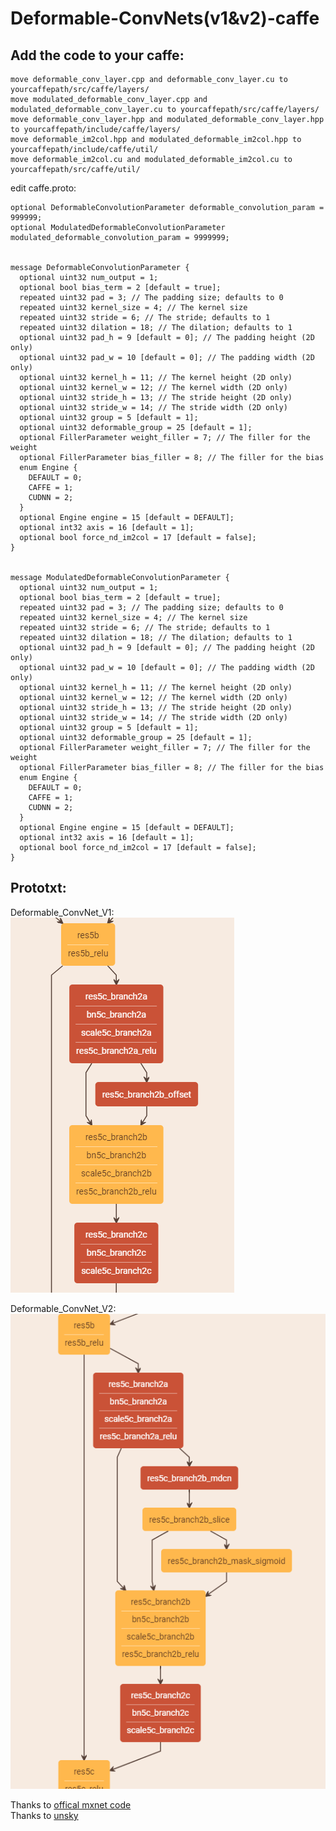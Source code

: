 # Deformable-ConvNets(v1&v2)-caffe
  
Add the code to your caffe:  
--------
```
move deformable_conv_layer.cpp and deformable_conv_layer.cu to yourcaffepath/src/caffe/layers/
move modulated_deformable_conv_layer.cpp and modulated_deformable_conv_layer.cu to yourcaffepath/src/caffe/layers/
move deformable_conv_layer.hpp and modulated_deformable_conv_layer.hpp to yourcaffepath/include/caffe/layers/
move deformable_im2col.hpp and modulated_deformable_im2col.hpp to yourcaffepath/include/caffe/util/
move deformable_im2col.cu and modulated_deformable_im2col.cu to yourcaffepath/src/caffe/util/
```
  
  
edit caffe.proto:
```
optional DeformableConvolutionParameter deformable_convolution_param = 999999;  
optional ModulatedDeformableConvolutionParameter modulated_deformable_convolution_param = 9999999;  


message DeformableConvolutionParameter {
  optional uint32 num_output = 1; 
  optional bool bias_term = 2 [default = true]; 
  repeated uint32 pad = 3; // The padding size; defaults to 0
  repeated uint32 kernel_size = 4; // The kernel size
  repeated uint32 stride = 6; // The stride; defaults to 1
  repeated uint32 dilation = 18; // The dilation; defaults to 1
  optional uint32 pad_h = 9 [default = 0]; // The padding height (2D only)
  optional uint32 pad_w = 10 [default = 0]; // The padding width (2D only)
  optional uint32 kernel_h = 11; // The kernel height (2D only)
  optional uint32 kernel_w = 12; // The kernel width (2D only)
  optional uint32 stride_h = 13; // The stride height (2D only)
  optional uint32 stride_w = 14; // The stride width (2D only)
  optional uint32 group = 5 [default = 1]; 
  optional uint32 deformable_group = 25 [default = 1]; 
  optional FillerParameter weight_filler = 7; // The filler for the weight
  optional FillerParameter bias_filler = 8; // The filler for the bias
  enum Engine {
    DEFAULT = 0;
    CAFFE = 1;
    CUDNN = 2;
  }
  optional Engine engine = 15 [default = DEFAULT];
  optional int32 axis = 16 [default = 1];
  optional bool force_nd_im2col = 17 [default = false];
}


message ModulatedDeformableConvolutionParameter {
  optional uint32 num_output = 1; 
  optional bool bias_term = 2 [default = true]; 
  repeated uint32 pad = 3; // The padding size; defaults to 0
  repeated uint32 kernel_size = 4; // The kernel size
  repeated uint32 stride = 6; // The stride; defaults to 1
  repeated uint32 dilation = 18; // The dilation; defaults to 1
  optional uint32 pad_h = 9 [default = 0]; // The padding height (2D only)
  optional uint32 pad_w = 10 [default = 0]; // The padding width (2D only)
  optional uint32 kernel_h = 11; // The kernel height (2D only)
  optional uint32 kernel_w = 12; // The kernel width (2D only)
  optional uint32 stride_h = 13; // The stride height (2D only)
  optional uint32 stride_w = 14; // The stride width (2D only)
  optional uint32 group = 5 [default = 1]; 
  optional uint32 deformable_group = 25 [default = 1]; 
  optional FillerParameter weight_filler = 7; // The filler for the weight
  optional FillerParameter bias_filler = 8; // The filler for the bias
  enum Engine {
    DEFAULT = 0;
    CAFFE = 1;
    CUDNN = 2;
  }
  optional Engine engine = 15 [default = DEFAULT];
  optional int32 axis = 16 [default = 1];
  optional bool force_nd_im2col = 17 [default = false];
}
```
Prototxt:  
--------
Deformable_ConvNet_V1:  
![Deformable_ConvNet_V1](https://github.com/zhanglonghao1992/ReadmeImages/blob/master/images/WFOB%60M_%24AD9I4BHW3L4JV5F.png)    
    
    
Deformable_ConvNet_V2:    
![Deformable_ConvNet_V2](https://github.com/zhanglonghao1992/ReadmeImages/blob/master/images/ZHR5PSZBMDJS48%605YZY.png)      
  
Thanks to [offical mxnet code](https://github.com/msracver/Deformable-ConvNets)    
Thanks to [unsky](https://github.com/unsky/Deformable-ConvNets-caffe)    
